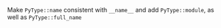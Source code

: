 Make `PyType::name` consistent with `__name__` and add `PyType::module`, as well as `PyType::full_name`
